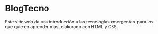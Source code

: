 # BlogTecno
Este sitio web da una introducción a las tecnologías emergentes, para los que quieren aprender más, elaborado con HTML y CSS.
